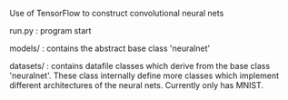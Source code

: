 Use of TensorFlow to construct convolutional neural nets 

run.py : program start

models/ : contains the abstract base class 'neuralnet' 

datasets/ : contains datafile classes which derive from the base class 'neuralnet'. These class internally define more classes which implement different architectures of the neural nets. Currently only has MNIST.
